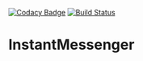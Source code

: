 [![Codacy Badge](https://api.codacy.com/project/badge/Grade/77956da139ea49eebf20b6a00f4040b5)](https://www.codacy.com/app/InnaPolushkina/InstantMessenger?utm_source=github.com&amp;utm_medium=referral&amp;utm_content=InnaPolushkina/InstantMessenger&amp;utm_campaign=Badge_Grade)
[![Build Status](https://semaphoreci.com/api/v1/andee13/messenger/branches/master/badge.svg)](https://semaphoreci.com/InnaPolushkina/InstantMessenger)
# InstantMessenger
